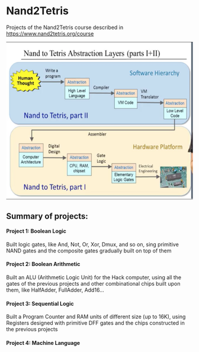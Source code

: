 # Nand2Tetris
Projects of the Nand2Tetris course described in https://www.nand2tetris.org/course

![](images/roadmap.png)


## Summary of projects:
#### Project 1: Boolean Logic
Built logic gates, like And, Not, Or, Xor, Dmux, and so on, sing primitive NAND gates and the composite gates gradually built on top of them
#### Project 2: Boolean Arithmetic
Built an ALU (Arithmetic Logic Unit) for the Hack computer, using all the gates of the previous projects and other combinational chips built upon them, like HalfAdder, FullAdder, Add16...
#### Project 3: Sequential Logic
Built a Program Counter and RAM units of different size (up to 16K), using Registers designed with primitive DFF gates and the chips constructed in the previous projects
#### Project 4: Machine Language
